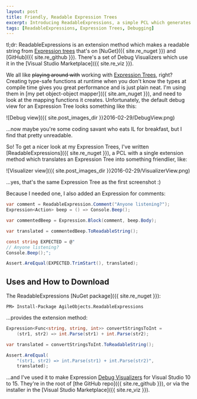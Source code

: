 ```yaml
---
layout: post
title: Friendly, Readable Expression Trees
excerpt: Introducing ReadableExpressions, a simple PCL which generates a friendly, readable view of an Expression Tree.
tags: [ReadableExpressions, Expression Trees, Debugging]
---
```


tl;dr: ReadableExpressions is an extension method which makes a readable string from [Expression 
trees](https://msdn.microsoft.com/en-us/library/bb397951.aspx) that's on 
[NuGet]({{ site.re_nuget }}) and [GitHub]({{ site.re_github }}). There's a set of Debug Visualizers which 
use it in the [Visual Studio Marketplace]({{ site.re_viz }}).

We all like ~~playing around with~~ working with 
[Expression Trees](https://msdn.microsoft.com/en-us/library/bb397951.aspx), right? Creating 
type-safe functions at runtime when you don't know the types at compile time gives you great 
performance and is just plain neat. I'm using them in 
[my pet object-object mapper]({{ site.am_nuget }}), and need to look at the mapping functions it 
creates. Unfortunately, the default debug view for an Expression Tree looks something like this:

![Debug view]({{ site.post_images_dir }}2016-02-29/DebugView.png)

...now maybe you're some coding savant who eats IL for breakfast, but I find that pretty unreadable.

So! To get a nicer look at my Expression Trees, I've written [ReadableExpressions]({{ site.re_nuget }}),
a PCL with a single extension method which translates an Expression Tree into something friendlier, like:

![Visualizer view]({{ site.post_images_dir }}2016-02-29/VisualizerView.png)

...yes, that's the same Expression Tree as the first screenshot :)

Because I needed one, I also added an Expression for comments:

```csharp
var comment = ReadableExpression.Comment("Anyone listening?");
Expression<Action> beep = () => Console.Beep();

var commentedBeep = Expression.Block(comment, beep.Body);

var translated = commentedBeep.ToReadableString();

const string EXPECTED = @"
// Anyone listening?
Console.Beep();";

Assert.AreEqual(EXPECTED.TrimStart(), translated);
```

## Uses and How to Download

The ReadableExpressions [NuGet package]({{ site.re_nuget }}):

```shell
PM> Install-Package AgileObjects.ReadableExpressions
```

...provides the extension method:

```csharp
Expression<Func<string, string, int>> convertStringsToInt = 
    (str1, str2) => int.Parse(str1) + int.Parse(str2);

var translated = convertStringsToInt.ToReadableString();

Assert.AreEqual(
    "(str1, str2) => int.Parse(str1) + int.Parse(str2)", 
    translated);
```

...and I've used it to make Expression [Debug Visualizers](https://msdn.microsoft.com/en-us/library/zayyhzts.aspx)
for Visual Studio 10 to 15. They're in the root of [the GitHub repo]({{ site.re_github }}), or via the
installer in the [Visual Studio Marketplace]({{ site.re_viz }}).
